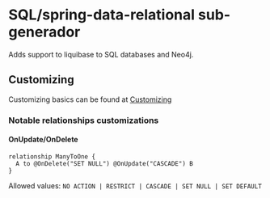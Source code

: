 # SQL/spring-data-relational sub-generador

Adds support to liquibase to SQL databases and Neo4j.

## Customizing

Customizing basics can be found at [Customizing](../app/README.md#customizing)

### Notable relationships customizations

#### OnUpdate/OnDelete

```jdl
relationship ManyToOne {
  A to @OnDelete("SET NULL") @OnUpdate("CASCADE") B
}
```

Allowed values: `NO ACTION | RESTRICT | CASCADE | SET NULL | SET DEFAULT`
